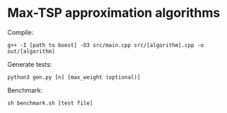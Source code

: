 # Max-TSP approximation algorithms

Compile:

    g++ -I [path to boost] -O3 src/main.cpp src/[algorithm].cpp -o out/[algorithm]

Generate tests:

    python3 gen.py [n] [max_weight (optional)]

Benchmark:

    sh benchmark.sh [test file]
